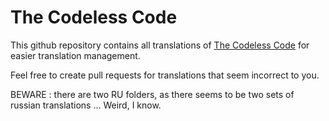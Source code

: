 The Codeless Code
=================

This github repository contains all translations of [The Codeless Code](http://www.thecodelesscode.com) for easier translation management.

Feel free to create pull requests for translations that seem incorrect to you.

BEWARE : there are two RU folders, as there seems to be two sets of russian translations ... Weird, I know.